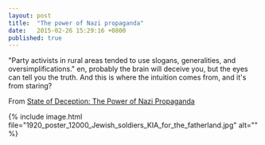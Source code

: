 ```yaml
---
layout: post
title:  "The power of Nazi propaganda"
date:   2015-02-26 15:29:16 +0800
published: true
---
```

"Party activists in rural areas tended to use slogans, generalities, and oversimplifications." en, probably the brain will deceive you, but the eyes can tell you the truth. And this is where the intuition comes from, and it's from staring?

From [State of Deception: The Power of Nazi Propaganda](http://www.ushmm.org/information/exhibitions/traveling-exhibitions/state-of-deception)

{% include image.html file="1920_poster_12000_Jewish_soldiers_KIA_for_the_fatherland.jpg" alt="" %}

